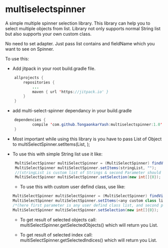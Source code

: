 # multiselectspinner

A simple multiple spinner selection library.
This library can help you to select multiple objects from list. Library not only supports normal String list but also supports your own custom class.
 
No need to set adapter. Just pass list contains and fieldName which you want to see on Spinner.

 
To use this:

- Add jitpack in your root build.gradle file.
```java
	allprojects {
		repositories {
			...
			maven { url 'https://jitpack.io' }
		}
	}
```
 
 - add multi-select-spinner dependancy in your build.gradle
```java 
 	dependencies {
	        compile 'com.github.TongaonkarYash:multiselectspinner:1.0'
	}
 ```
- Most important while using this library is you have to pass List of Object to multiSelectSpinner.setItems(List<Object>, <fieldName>);
 
- To use this with simple String list use it like:
```java
 MultiSelectSpinner multiSelectSpinner = (MultiSelectSpinner) findViewById(R.id.optionSpinner);
 MultiSelectSpinner multiSelectSpinner.setItems(stringList, ""); 
 //(stringList is custom list of Strings & second Parameter should be left blank).
 MultiSelectSpinner multiSelectSpinner.setSelection(new int[]{0});
 ```
 
 - To use this with custom user defind class, use like: 
 ```java
 MultiSelectSpinner multiSelectSpinner = (MultiSelectSpinner) findViewById(R.id.optionSpinner);
 MultiSelectSpinner multiSelectSpinner.setItems(<any custom class list>, "id"); 
 /*(here first parameter is any user defind class list, and second parameter is the field from that class which you want to see in Spinner textView, which is in this case "id")*/
 MultiSelectSpinner multiSelectSpinner.setSelection(new int[]{0});
```

- To get result of selected objects call:
multiSelectSpinner.getSelectedObjects() which will return you List<Object>.
 
 - To get result of selected index call:
 multiSelectSpinner.getSelectedIndices() which will return you List<Integer>.
 
 
